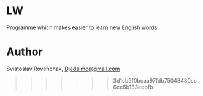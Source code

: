 
# LW
Programme which makes easier to learn new English words

# Author
Sviatoslav Rovenchak, Djedaimo@gmail.com
>>>>>>> 3d1cb9f0bcaa97fdb75048480cc6ee6b133edbfb
